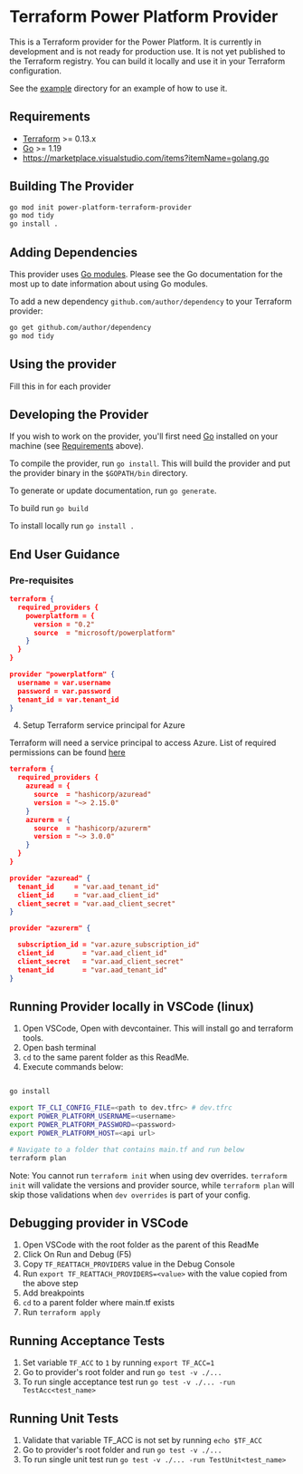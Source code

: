 # Terraform Power Platform Provider

This is a Terraform provider for the Power Platform. It is currently in development and is not ready for production use. It is not yet published to the Terraform registry. You can build it locally and use it in your Terraform configuration.

See the [example](./examples) directory for an example of how to use it.

## Requirements

- [Terraform](https://www.terraform.io/downloads.html) >= 0.13.x
- [Go](https://golang.org/doc/install) >= 1.19
- <https://marketplace.visualstudio.com/items?itemName=golang.go>

## Building The Provider

```sh
go mod init power-platform-terraform-provider
go mod tidy
go install .
```

## Adding Dependencies

This provider uses [Go modules](https://github.com/golang/go/wiki/Modules).
Please see the Go documentation for the most up to date information about using Go modules.

To add a new dependency `github.com/author/dependency` to your Terraform provider:

```sh
go get github.com/author/dependency
go mod tidy
```

## Using the provider

Fill this in for each provider

## Developing the Provider

If you wish to work on the provider, you'll first need [Go](http://www.golang.org) installed on your machine (see [Requirements](#requirements) above).

To compile the provider, run `go install`. This will build the provider and put the provider binary in the `$GOPATH/bin` directory.

To generate or update documentation, run `go generate`.

To build run `go build`

To install locally run `go install .`

## End User Guidance

### Pre-requisites  


```json
terraform {
  required_providers {
    powerplatform = {
      version = "0.2"
      source  = "microsoft/powerplatform"
    }
  }
}

provider "powerplatform" {
  username = var.username
  password = var.password
  tenant_id = var.tenant_id
}
```

4. Setup Terraform service principal for Azure

Terraform will need a service principal to access Azure. List of required permissions can be found [here](https://registry.terraform.io/providers/hashicorp/azurerm/latest/docs/guides/service_principal_client_secret)

```json
terraform {
  required_providers {
    azuread = {
      source  = "hashicorp/azuread"
      version = "~> 2.15.0"
    }
    azurerm = {
      source  = "hashicorp/azurerm"
      version = "~> 3.0.0"
    }
  }
}

provider "azuread" {
  tenant_id     = "var.aad_tenant_id"
  client_id     = "var.aad_client_id"
  client_secret = "var.aad_client_secret"
}

provider "azurerm" {

  subscription_id = "var.azure_subscription_id"
  client_id       = "var.aad_client_id"
  client_secret   = "var.aad_client_secret"
  tenant_id       = "var.aad_tenant_id"
}
```

## Running Provider locally in VSCode (linux)

1. Open VSCode, Open with devcontainer. This will install go and terraform tools.
2. Open bash terminal
3. `cd` to the same parent folder as this ReadMe.
4. Execute commands below:

```bash

go install

export TF_CLI_CONFIG_FILE=<path to dev.tfrc> # dev.tfrc
export POWER_PLATFORM_USERNAME=<username>
export POWER_PLATFORM_PASSWORD=<password>
export POWER_PLATFORM_HOST=<api url>

# Navigate to a folder that contains main.tf and run below
terraform plan
```

Note: You cannot run `terraform init` when using dev overrides. `terraform init` will validate the versions and provider source, while `terraform plan` will skip those validations when `dev overrides` is part of your config.
## Debugging provider in VSCode

1. Open VSCode with the root folder as the parent of this ReadMe
1. Click On Run and Debug (F5)
1. Copy `TF_REATTACH_PROVIDERS` value in the Debug Console
1. Run `export TF_REATTACH_PROVIDERS=<value>` with the value copied from the above step
1. Add breakpoints
1. `cd` to a parent folder where main.tf exists
1. Run `terraform apply`

## Running Acceptance Tests

1. Set variable `TF_ACC` to `1` by running `export TF_ACC=1`
1. Go to provider's root folder and run `go test -v ./...`
1. To run single acceptance test run `go test -v ./... -run TestAcc<test_name>`

## Running Unit Tests

1. Validate that variable TF_ACC is not set by running `echo $TF_ACC`
1. Go to provider's root folder and run `go test -v ./...`
1. To run single unit test run `go test -v ./... -run TestUnit<test_name>`
